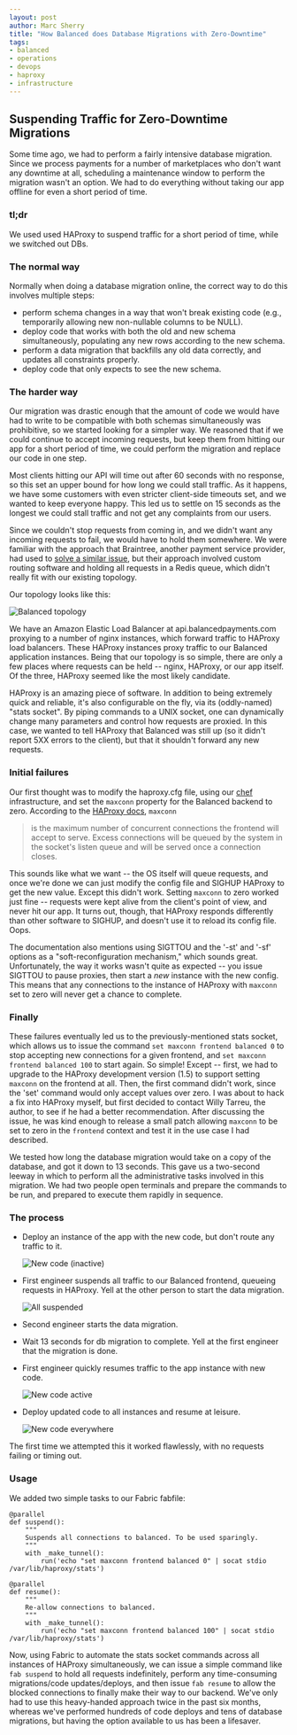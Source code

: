 ```yaml
---
layout: post
author: Marc Sherry
title: "How Balanced does Database Migrations with Zero-Downtime"
tags:
- balanced
- operations
- devops
- haproxy
- infrastructure
---
```


## Suspending Traffic for Zero-Downtime Migrations

Some time ago, we had to perform a fairly intensive database migration. Since we process payments for a number of marketplaces who don't want any downtime at all, scheduling a maintenance window to perform the migration wasn't an option.  We had to do everything without taking our app offline for even a short period of time.

### tl;dr
We used used HAProxy to suspend traffic for a short period of time, while we switched out DBs.

### The normal way

Normally when doing a database migration online, the correct way to do this involves multiple steps:

- perform schema changes in a way that won't break existing code (e.g., temporarily allowing new non-nullable columns to be NULL).
- deploy code that works with both the old and new schema simultaneously, populating any new rows according to the new schema.
- perform a data migration that backfills any old data correctly, and updates all constraints properly.
- deploy code that only expects to see the new schema.

### The harder way

Our migration was drastic enough that the amount of code we would have had to write to be compatible with both schemas simultaneously was prohibitive, so we started looking for a simpler way. We reasoned that if we could continue to accept incoming requests, but keep them from hitting our app for a short period of time, we could perform the migration and replace our code in one step.

Most clients hitting our API will time out after 60 seconds with no response, so this set an upper bound for how long we could stall traffic. As it happens, we have some customers with even stricter client-side timeouts set, and we wanted to keep everyone happy. This led us to settle on 15 seconds as the longest we could stall traffic and not get any complaints from our users.

Since we couldn't stop requests from coming in, and we didn't want any incoming requests to fail, we would have to hold them somewhere. We were familiar with the approach that Braintree, another payment service provider, had used to [solve a similar issue](https://www.braintreepayments.com/braintrust/switching-datacenters), but their approach involved custom routing software and holding all requests in a Redis queue, which didn't really fit with our existing topology.

Our topology looks like this:

![Balanced topology](http://i.imgur.com/khBVvSZ.png)

We have an Amazon Elastic Load Balancer at api.balancedpayments.com proxying to a number of nginx instances, which forward traffic to HAProxy load balancers. These HAProxy instances proxy traffic to our Balanced application instances. Being that our topology is so simple, there are only a few places where requests can be held -- nginx, HAProxy, or our app itself. Of the three, HAProxy seemed like the most likely candidate.

HAProxy is an amazing piece of software. In addition to being extremely quick and reliable, it's also configurable on the fly, via its (oddly-named) "stats socket". By piping commands to a UNIX socket, one can dynamically change many parameters and control how requests are proxied. In this case, we wanted to tell HAProxy that Balanced was still up (so it didn't report 5XX errors to the client), but that it shouldn't forward any new requests.

### Initial failures


Our first thought was to modify the haproxy.cfg file, using our [chef](http://www.opscode.com/chef/) infrastructure, and set the `maxconn` property for the Balanced backend to zero. According to the [HAProxy docs](http://haproxy.1wt.eu/download/1.5/doc/configuration.txt), `maxconn`

> is the maximum number of concurrent connections the frontend will accept to serve. Excess connections will be queued by the system in the socket's listen queue and will be served once a connection closes.

This sounds like what we want -- the OS itself will queue requests, and once we're done we can just modify the config file and SIGHUP HAProxy to get the new value. Except this didn't work. Setting `maxconn` to zero worked just fine -- requests were kept alive from the client's point of view, and never hit our app. It turns out, though, that HAProxy responds differently than other software to SIGHUP, and doesn't use it to reload its config file. Oops.

The documentation also mentions using SIGTTOU and the '-st' and '-sf' options as a "soft-reconfiguration mechanism," which sounds great. Unfortunately, the way it works wasn't quite as expected -- you issue SIGTTOU to pause proxies, then start a *new* instance with the new config. This means that any connections to the instance of HAProxy with `maxconn` set to zero will never get a chance to complete.

### Finally

These failures eventually led us to the previously-mentioned stats socket, which allows us to issue the command `set maxconn frontend balanced 0` to stop accepting new connections for a given frontend, and `set maxconn frontend balanced 100` to start again. So simple! Except -- first, we had to upgrade to the HAProxy development version (1.5) to support setting `maxconn` on the frontend at all. Then, the first command didn't work, since the 'set' command would only accept values over zero. I was about to hack a fix into HAProxy myself, but first decided to contact Willy Tarreu, the author, to see if he had a better recommendation. After discussing the issue, he was kind enough to release a small patch allowing `maxconn` to be set to zero in the `frontend` context and test it in the use case I had described.

We tested how long the database migration would take on a copy of the database, and got it down to 13 seconds. This gave us a two-second leeway in which to perform all the administrative tasks involved in this migration. We had two people open terminals and prepare the commands to be run, and prepared to execute them rapidly in sequence.

### The process

- Deploy an instance of the app with the new code, but don't route any traffic to it.

    ![New code (inactive)](http://i.imgur.com/SZMZiks.png)
- First engineer suspends all traffic to our Balanced frontend, queueing requests in HAProxy. Yell at the other person to start the data migration.

    ![All suspended](http://i.imgur.com/GkwL4Zr.png)
- Second engineer starts the data migration.
- Wait 13 seconds for db migration to complete. Yell at the first engineer that the migration is done.
- First engineer quickly resumes traffic to the app instance with new code.

    ![New code active](http://i.imgur.com/dk8IfsQ.png)
- Deploy updated code to all instances and resume at leisure.

    ![New code everywhere](http://i.imgur.com/kqn3xXJ.png)

The first time we attempted this it worked flawlessly, with no requests failing or timing out.

### Usage

We added two simple tasks to our Fabric fabfile:

    @parallel
    def suspend():
        """
        Suspends all connections to balanced. To be used sparingly.
        """
        with _make_tunnel():
            run('echo "set maxconn frontend balanced 0" | socat stdio /var/lib/haproxy/stats')
     
    @parallel
    def resume():
        """
        Re-allow connections to balanced.
        """
        with _make_tunnel():
            run('echo "set maxconn frontend balanced 100" | socat stdio /var/lib/haproxy/stats')


Now, using Fabric to automate the stats socket commands across all instances of HAProxy simultaneously, we can issue a simple command like `fab suspend` to hold all requests indefinitely, perform any time-consuming migrations/code updates/deploys, and then issue `fab resume` to allow the blocked connections to finally make their way to our backend. We've only had to use this heavy-handed approach twice in the past six months, whereas we've performed hundreds of code deploys and tens of database migrations, but having the option available to us has been a lifesaver.
